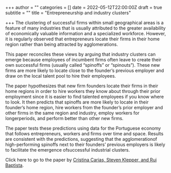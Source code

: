 +++
author = ""
categories = []
date = 2022-05-12T22:00:00Z
draft = true
subtitle = ""
title = "Entrepreneurship and industry clusters"

+++
The clustering of successful firms within small geographical areas is a feature of many industries that is usually attributed to the greater availability of economically valuable information and a specialized workforce. However, it is regularly observed that entrepreneurs locate their firms in their home region rather than being attracted by agglomerations.

This paper reconciles these views by arguing that industry clusters can emerge because employees of incumbent firms often leave to create their own successful firms (usually called “spinoffs” or “spinouts”). These new firms are more likely to locate close to the founder’s previous employer and draw on the local talent pool to hire their employees.

The paper hypothesizes that new firm founders locate their firms in their home regions in order to hire workers they know about through their prior employment since it is easier to find talented employees if you know where to look. It then predicts that spinoffs are more likely to locate in their founder’s home region, hire workers from the founder’s prior employer and other firms in the same region and industry, employ workers for longerperiods, and perform better than other new firms.

The paper tests these predictions using data for the Portuguese economy that follows entrepreneurs, workers and firms over time and space. Results are consistent with the predictions, suggesting that the agglomerationof high-performing spinoffs next to their founders’ previous employers is likely to facilitate the emergence ofsuccessful industrial clusters.

Click here to go to the paper by [Cristina Carias, Steven Klepper, and Rui Baptista](https://link.springer.com/article/10.1007/s11187-022-00618-5).